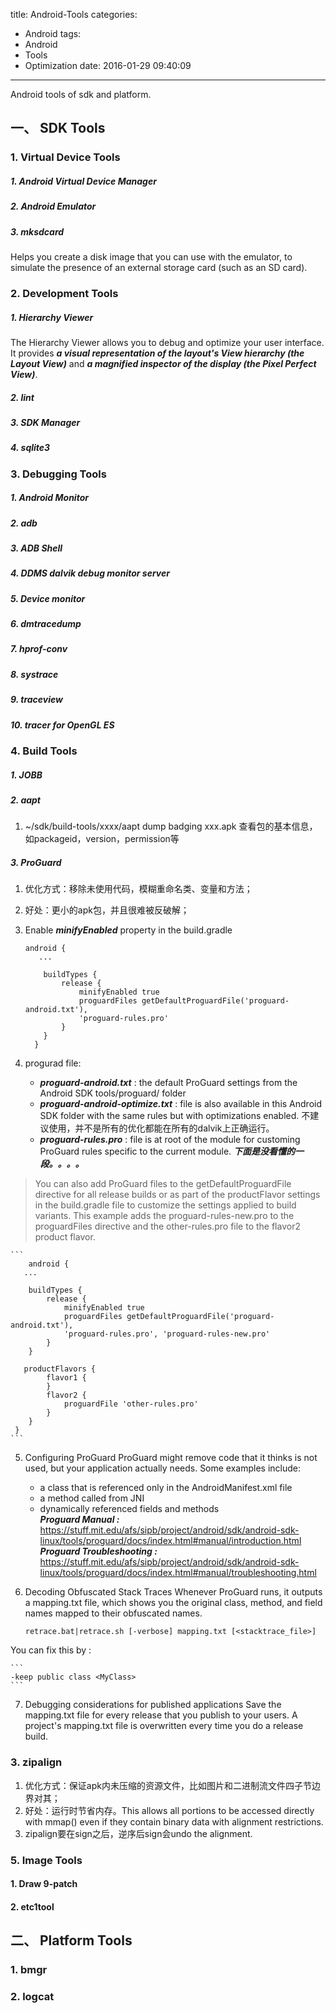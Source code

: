 title: Android-Tools
categories:
  - Android
tags:
  - Android
  - Tools
  - Optimization
date: 2016-01-29 09:40:09
---
Android tools of sdk and platform.

## 一、 SDK Tools
### 1. Virtual Device Tools
##### 1. Android Virtual Device Manager
##### 2. Android Emulator
##### 3. mksdcard    
Helps you create a disk image that you can use with the emulator, to simulate the presence of an external storage card (such as an SD card).

### 2. Development Tools

##### 1. Hierarchy Viewer

The Hierarchy Viewer allows you to debug and optimize your user interface. It provides ***a visual representation of the layout's View hierarchy (the Layout View)*** and ***a magnified inspector of the display (the Pixel Perfect View)***. 

##### 2. lint
##### 3. SDK Manager
##### 4. sqlite3


### 3. Debugging Tools

##### 1. Android Monitor
##### 2. adb
##### 3. ADB Shell
##### 4. DDMS dalvik debug monitor server
##### 5. Device monitor
##### 6. dmtracedump
##### 7. hprof-conv
##### 8. systrace
##### 9. traceview
##### 10. tracer for OpenGL ES


### 4. Build Tools

##### 1. JOBB
##### 2. aapt

1. ~/sdk/build-tools/xxxx/aapt dump badging xxx.apk 查看包的基本信息，如packageid，version，permission等

##### 3. ProGuard

1. 优化方式：移除未使用代码，模糊重命名类、变量和方法；
2. 好处：更小的apk包，并且很难被反破解；
3. Enable ***minifyEnabled*** property in the build.gradle
 
    ```
    android {
       ...
     
        buildTypes {
            release {
                minifyEnabled true
                proguardFiles getDefaultProguardFile('proguard-android.txt'),
                'proguard-rules.pro'
            }
        }
      }
    ```

4. progurad file:

	* ***proguard-android.txt*** : the default ProGuard settings from the Android SDK tools/proguard/ folder
	* ***proguard-android-optimize.txt*** : file is also available in this Android SDK folder with the same rules but with optimizations enabled. 不建议使用，并不是所有的优化都能在所有的dalvik上正确运行。
	* ***proguard-rules.pro*** : file is at root of the module for customing ProGuard rules specific to the current module. 
***下面是没看懂的一段。。。。***
> You can also add ProGuard files to the getDefaultProguardFile directive for all release builds or as part of the productFlavor settings in the build.gradle file to customize the settings applied to build variants. This example adds the proguard-rules-new.pro to the proguardFiles directive and the other-rules.pro file to the flavor2 product flavor. 

    ```
        android {
       ...
     
        buildTypes {
            release {
                minifyEnabled true
                proguardFiles getDefaultProguardFile('proguard-android.txt'),
                'proguard-rules.pro', 'proguard-rules-new.pro'
            }
        }
     
       productFlavors {
            flavor1 {
            }
            flavor2 {
                proguardFile 'other-rules.pro'
            }
        }
     }
    ```

5. Configuring ProGuard
ProGuard might remove code that it thinks is not used, but your application actually needs. Some examples include:
	* a class that is referenced only in the AndroidManifest.xml file
	* a method called from JNI
	* dynamically referenced fields and methods    
***Proguard Manual :*** https://stuff.mit.edu/afs/sipb/project/android/sdk/android-sdk-linux/tools/proguard/docs/index.html#manual/introduction.html    
***Proguard Troubleshooting :*** https://stuff.mit.edu/afs/sipb/project/android/sdk/android-sdk-linux/tools/proguard/docs/index.html#manual/troubleshooting.html    

6. Decoding Obfuscated Stack Traces
Whenever ProGuard runs, it outputs a mapping.txt file, which shows you the original class, method, and field names mapped to their obfuscated names.

	```
	retrace.bat|retrace.sh [-verbose] mapping.txt [<stacktrace_file>]
	```
You can fix this by :

	```
	-keep public class <MyClass>
	```
	
7. Debugging considerations for published applications
Save the mapping.txt file for every release that you publish to your users. A project's mapping.txt file is overwritten every time you do a release build.


### 3. zipalign

1. 优化方式：保证apk内未压缩的资源文件，比如图片和二进制流文件四子节边界对其；
2. 好处：运行时节省内存。This allows all portions to be accessed directly with mmap() even if they contain binary data with alignment restrictions.
3. zipalign要在sign之后，逆序后sign会undo the alignment.
	
### 5. Image Tools

#### 1. Draw 9-patch
#### 2. etc1tool

## 二、 Platform Tools

### 1. bmgr
### 2. logcat